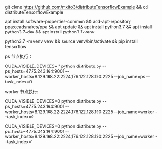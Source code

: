 git clone https://github.com/mxito3/distributeTensorflowExample && cd distributeTensorflowExample

apt install software-properties-common && add-apt-repository ppa:deadsnakes/ppa && apt update && apt install python3.7 &&  apt install python3.7-dev && apt install python3.7-venv

python3.7 -m venv venv && source venv/bin/activate && pip install tensorflow

ps 节点执行： 


CUDA_VISIBLE_DEVICES='' python distribute.py --ps_hosts=47.75.243.164:9001 --worker_hosts=8.129.168.22:2224,176.122.128.190:2225 --job_name=ps --task_index=0



worker 节点执行:

CUDA_VISIBLE_DEVICES=0 python distribute.py --ps_hosts=47.75.243.164:9001 --worker_hosts=8.129.168.22:2224,176.122.128.190:2225 --job_name=worker --task_index=0

CUDA_VISIBLE_DEVICES=0 python distribute.py --ps_hosts=47.75.243.164:9001 --worker_hosts=8.129.168.22:2224,176.122.128.190:2225 --job_name=worker --task_index=1
